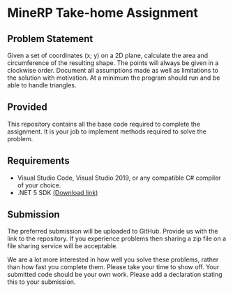 # MineRP Take-home Assignment

## Problem Statement
Given a set of coordinates (x; y) on a 2D plane, calculate the area and circumference of the resulting shape. The points will always be given in a clockwise order.
Document all assumptions made as well as limitations to the solution with motivation. At a minimum the program should run and be able to handle triangles.

## Provided
This repository contains all the base code required to complete the assignment. It is your job to implement methods required to solve the problem.

## Requirements
- Visual Studio Code, Visual Studio 2019, or any compatible C# compiler of your choice.
- .NET 5 SDK [(Download link)](https://download.visualstudio.microsoft.com/download/pr/ced7fd9b-73b9-4756-b9a4-e887281b8c82/7ab0a8e6e8257f1322c6b63a5e01fcb9/dotnet-sdk-5.0.301-win-x64.exe)

## Submission
The preferred submission will be uploaded to GitHub. Provide us with the link to the repository. If you experience problems then sharing a zip file on a file sharing service will be acceptable.

We are a lot more interested in how well you solve these problems, rather than how fast you complete them. Please take your time to show off. Your submitted code should be your own work. Please add a declaration stating this to your submission.
